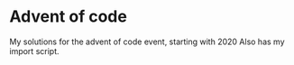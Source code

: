 # Advent of code
My solutions for the advent of code event, starting with 2020
Also has my import script.